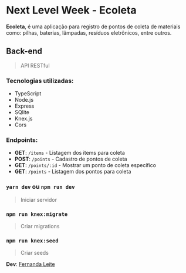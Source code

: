 # Next Level Week - Ecoleta

**Ecoleta**, é uma aplicação para registro de pontos de coleta de materiais como: pilhas, baterias, lâmpadas, resíduos eletrônicos, entre outros.

## Back-end

 > API RESTful

### Tecnologias utilizadas:

- TypeScript
- Node.js
- Express
- SQlite
- Knex.js
- Cors
  
### Endpoints:

- **GET**: `/items` - Listagem dos items para coleta
- **POST**: `/points` - Cadastro de pontos de coleta
- **GET**: `/points/:id` - Mostrar um ponto de coleta específico
- **GET**: `/points` - Listagem dos pontos para coleta

### `yarn dev` ou `npm run dev`
 > Iniciar servidor

### `npm run knex:migrate` 
 > Criar migrations

### `npm run knex:seed` 
 > Criar seeds 


**Dev**: [Fernanda Leite](https://github.com/Fekleite)